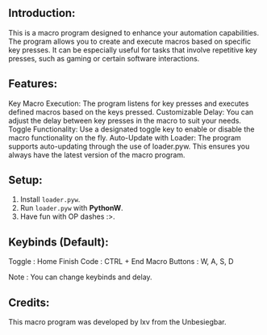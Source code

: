 ## Introduction:
This is a macro program designed to enhance your automation capabilities. The program allows you to create and execute macros based on specific key presses. It can be especially useful for tasks that involve repetitive key presses, such as gaming or certain software interactions.

## Features:
Key Macro Execution: The program listens for key presses and executes defined macros based on the keys pressed.
Customizable Delay: You can adjust the delay between key presses in the macro to suit your needs.
Toggle Functionality: Use a designated toggle key to enable or disable the macro functionality on the fly.
Auto-Update with Loader: The program supports auto-updating through the use of loader.pyw. This ensures you always have the latest version of the macro program.

## Setup:
1. Install `loader.pyw`.
2. Run `loader.pyw` with **PythonW**.
3. Have fun with OP dashes :>.

## Keybinds (Default):
Toggle : Home
Finish Code : CTRL + End
Macro Buttons : W, A, S, D

Note : You can change keybinds and delay.

## Credits:
This macro program was developed by lxv from the Unbesiegbar.
